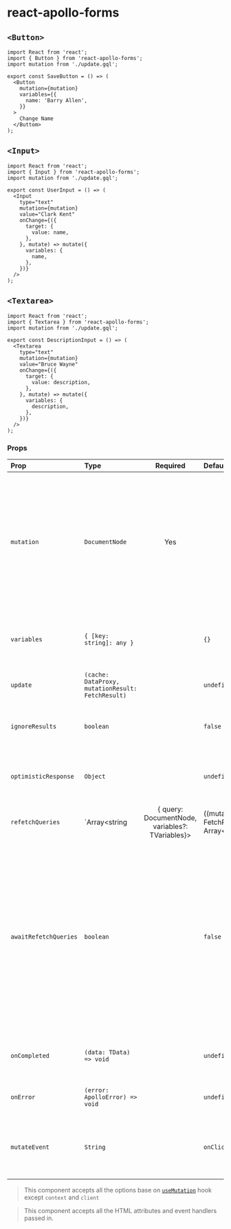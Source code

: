 # react-apollo-forms

## `<Button>`
```
import React from 'react';
import { Button } from 'react-apollo-forms';
import mutation from './update.gql';

export const SaveButton = () => (
  <Button
    mutation={mutation}
    variables={{
      name: 'Barry Allen',
    }}
  >
    Change Name
  </Buttom>
);
```

## `<Input>`
```
import React from 'react';
import { Input } from 'react-apollo-forms';
import mutation from './update.gql';

export const UserInput = () => (
  <Input
    type="text"
    mutation={mutation}
    value="Clark Kent"
    onChange={({
      target: {
        value: name,
      },
    }, mutate) => mutate({
      variables: {
        name,
      },
    })}
  />
);
```

## `<Textarea>`
```
import React from 'react';
import { Textarea } from 'react-apollo-forms';
import mutation from './update.gql';

export const DescriptionInput = () => (
  <Textarea
    type="text"
    mutation={mutation}
    value="Bruce Wayne"
    onChange={({
      target: {
        value: description,
      },
    }, mutate) => mutate({
      variables: {
        description,
      },
    })}
  />
);
```

### Props
| Prop | Type  | Required | Default | Description |
| :--- | :--- | :---: | :--- | :--- |
`mutation` | `DocumentNode` | Yes | | A GraphQL mutation document parsed into an AST by graphql-tag. Optional for the useMutation Hook since the mutation can be passed in as the first parameter to the Hook. Required for the Mutation component.
`variables` | `{ [key: string]: any }` | | `{}` | An object containing all of the variables your mutation needs to execute
`update` | `(cache: DataProxy, mutationResult: FetchResult)` | | `undefined` | A function used to update the cache after a mutation occurs
`ignoreResults` | `boolean` | | `false` | If true, the returned data property will not update with the mutation result.
`optimisticResponse` | `Object` | | `undefined` | Provide a mutation response before the result comes back from the server
`refetchQueries` | `Array<string|{ query: DocumentNode, variables?: TVariables}>|((mutationResult: FetchResult) => Array<string|{ query: DocumentNode, variables?: TVariables}>`) | | `undefined` | An array or function that allows you to specify which queries you want to refetch after a mutation has occurred. Array values can either be queries (with optional variables) or just the string names of queries to be refeteched.
`awaitRefetchQueries` | `boolean` | | `false` | Queries refetched as part of refetchQueries are handled asynchronously, and are not waited on before the mutation is completed (resolved). Setting this to true will make sure refetched queries are completed before the mutation is considered done. false by default.
`onCompleted` | `(data: TData) => void` | | `undefined` | A callback executed once your mutation successfully completes
`onError` | `(error: ApolloError) => void` | | `undefined` | A callback executed in the event of an error.
| `mutateEvent` | `String` | | `onClick` | It supports all the DOM even types, and specifies the condition of firing the mutation. |

> This component accepts all the options base on [`useMutation`](https://www.apollographql.com/docs/react/data/mutations/#options) hook except `context` and `client`

> This component accepts all the HTML attributes and event handlers passed in.